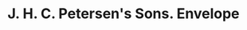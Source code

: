 ---
doi: 10.7916/D8CG1282
date_other: '1899'
date_other_textual: '1899'
form: printed ephemera
genre:
- Envelopes
name:
- J. H. C. Petersen's Sons
object_in_context_url: https://biggert.cul.columbia.edu/items/view/ave_biggert_01752
subject_hierarchical_geographic:
- Davenport, Iowa, United States
subject_name:
- J. H. C. Petersen's Sons
title: J. H. C. Petersen's Sons. Envelope
sort_title: J. H. C. Petersen's Sons. Envelope
call_number: ave_biggert_01752
coordinates:
- 41.543055555555554,-90.59083333333332
pid: ave_biggert_01752
identifiers: ave_biggert_01752
thumbnail: https://derivativo-3.library.columbia.edu/iiif/2/ldpd:490804/full/!256,256/0/native.jpg
permalink: "/items/ave_biggert_01752/"
layout: iiif-image-page
---